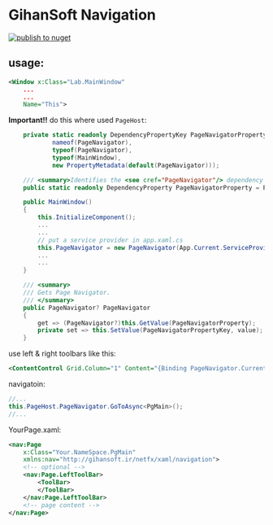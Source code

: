 # GihanSoft Navigation

[![publish to nuget](https://github.com/GihanSoft/GihanSoft.Navigation/actions/workflows/publish.yml/badge.svg)](https://github.com/GihanSoft/GihanSoft.Navigation/actions/workflows/publish.yml)

## usage:

```xml
<Window x:Class="Lab.MainWindow"
    ...
    ...
    Name="This">
```

**Important!!** do this where used `PageHost`:
```csharp
    private static readonly DependencyPropertyKey PageNavigatorPropertyKey = DependencyProperty.RegisterReadOnly(
            nameof(PageNavigator),
            typeof(PageNavigator),
            typeof(MainWindow),
            new PropertyMetadata(default(PageNavigator)));

    /// <summary>Identifies the <see cref="PageNavigator"/> dependency property.</summary>
    public static readonly DependencyProperty PageNavigatorProperty = PageNavigatorPropertyKey.DependencyProperty;

    public MainWindow()
    {
        this.InitializeComponent();
        ...
        ...
        // put a service provider in app.xaml.cs
        this.PageNavigator = new PageNavigator(App.Current.ServiceProvider);
        ...
        ...
    }

    /// <summary>
    /// Gets Page Navigator.
    /// </summary>
    public PageNavigator? PageNavigator
    {
        get => (PageNavigator?)this.GetValue(PageNavigatorProperty);
        private set => this.SetValue(PageNavigatorPropertyKey, value);
    }
```

use left & right toolbars like this:
```xml
<ContentControl Grid.Column="1" Content="{Binding PageNavigator.CurrentPage.LeftToolBar, ElementName=This}" />
```
navigatoin:
```csharp
//...
this.PageHost.PageNavigator.GoToAsync<PgMain>();
//...
```
YourPage.xaml:
```xml
<nav:Page
    x:Class="Your.NameSpace.PgMain"
    xmlns:nav="http://gihansoft.ir/netfx/xaml/navigation">
    <!-- optional -->
    <nav:Page.LeftToolBar>
        <ToolBar>
        </ToolBar>
    </nav:Page.LeftToolBar>
    <!-- page content -->
</nav:Page>
```
